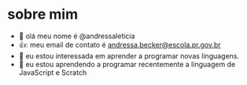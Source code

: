 # sobre mim
- 👋 olá meu nome é @andressaleticia
- 👍: meu email de contato é andressa.becker@escola.pr.gov.br
- 👀 eu estou interessada em aprender a programar novas linguagens.
- 🌱 eu estou aprendendo a programar recentemente a linguagem de JavaScript e Scratch


